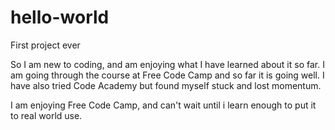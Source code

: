 # hello-world
First project ever

So I am new to coding, and am enjoying what I have learned about it so far. I am going through the course at Free Code Camp and so far it is going well. I have also tried Code Academy but found myself stuck and lost momentum.

I am enjoying Free Code Camp, and can't wait until i learn enough to put it to real world use.
